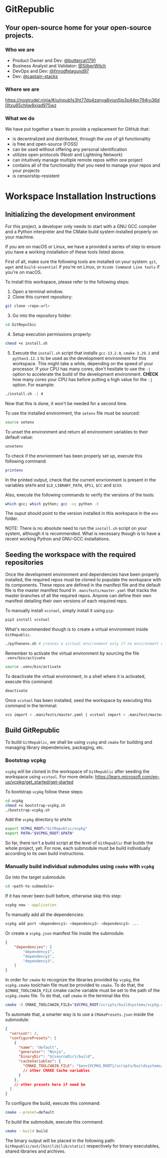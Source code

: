 # GitRepublic
## Your open-source home for your open-source projects.

### Who we are
- Product Owner and Dev: [@buttercat1791](https://github.com/buttercat1791)
- Business Analyst and Validator: [@SilberWitch](https://github.com/silberwitch)
- DevOps and Dev: [@finrodfelagund97](https://github.com/finrodfelagund97)
- Dev: [@captain-stacks](https://github.com/captain-stacks)

### Where we are
https://nostrudel.ninja/#/u/npub1s3ht77dq4zqnya8vjun5jp3p44pr794ru36d0ltxu65chljw8xjqd975wz

### What we do
We have put together a team to provide a replacement for GitHub that:
- is decentralized and distributed, through the use of git functionality
- is free and open-source (FOSS)
- can be used without offering any personal identification
- utilizes open protocols (Nostr and Lightning Network)
- can intuitively manage multiple remote repos within one project
- contains all of the functionality that you need to manage your repos and your projects
- is censorship-resistent

# Workspace Installation Instructions
## Initializing the development environment
For this project, a developer only needs to start with a GNU GCC compiler and a Python interpreter and the CMake build system installed properly on your machine.

If you are on macOS or Linux, we have a provided a series of step to ensure you have a working installation
of these tools listed above.

First of all, make sure the following tools are installed on your system: `git`, `wget` and `build-essential` if you're on Linux, or `Xcode Command Line tools` if you're on macOS.

To install this workspace, please refer to the following steps:

1. Open a terminal window.
2. Clone this current repository:
```bash
git clone <repo-url>
```

3. Go into the repository folder:
```bash
cd GitRepulbic
```

4. Setup execution permissions properly:
```bash
chmod +x install.sh
```

5. Execute the `install.sh` script that installs `gcc-13.2.0`, `cmake-3.29.1` and `python3.12.1`
to be used as the development environment for this workspace. This might take a while, depending on the speed of your processor. If your CPU has many cores, don't hesitate to use the `-j` option to accelerate the build of the development environment. **CHECK** how many cores your CPU has before putting a high value for the `-j` option. For example:
```bash
./install.sh -j 4
```

Now that this is done, it won't be needed for a second time.

To use the installed environment, the `setenv` file must be sourced:
```bash
source setenv
```
To unset the environment and return all environment variables to their default value:
```bash
unsetenv
```

To check if the envrionment has been properly set up, execute this following command:
```bash
printenv
```
In the printed output, check that the current envrionment is present in the variables `$PATH` and `$LD_LIBRARY_PATH`, `$PS1`, `$CC` and `$CXX`.

Also, execute the following commands to verify the versions of the tools:
```bash
which gcc; which python; gcc -v; python -V
```
The ouput should point to the version installed in this workspace in the `env` folder.

NOTE: There is no absolute need to run the `install.sh` script on your system, although it is recommended. What is necessary though is to have a recent working Python and GNU-GCC installations.

## Seeding the workspace with the required repositories

Once the development environment and dependencies have been properly installed, the required repos must be cloned to populate the workspace with its components. These repos are defined in the manifest file and the default file is the master manifest found in `.manifests/master.yaml` that tracks the master branches of all the required repos. Anyone can define their own manifest detailing their own versions of each required repo.

To manually install `vcstool`, simply install it using `pip`:
```bash
pip3 install vcstool
```

What's recommended though is to create a virtual environment inside `GitRepublic`.

```bash
./pythonenv.sh # creates a virtual environment only if no environment exists yet.
```

Remember to activate the virtual environment by sourcing the file `.venv/bin/activate`
```bash
source .venv/bin/activate
```

To deactivate the virtual environment, in a shell where it is activated, execute this command:
```bash
deactivate
```

Once `vcstool` has been installed, seed the workspace by executing this command in the terminal:

```bash
vcs import < .manifests/master.yaml | vcstool import < .manifest/master.yaml # or use any other manifest
```

## Build GitRepublic
To build `GitRepublic`, we shall be using `vcpkg` and `cmake` for building and managing library dependencies, packaging, etc.

### Bootstrap vcpkg

`vcpkg` will be cloned in the workspace of `GitRepublic` after seeding the workspace using `vcstool`.
For more details: https://learn.microsoft.com/en-us/vcpkg/get_started/get-started

To bootstrap `vcpkg` follow these steps:

```bash
cd vcpkg
chmod +x bootstrap-vcpkg.sh
./bootstrap-vcpkg.sh
```

Add the `vcpkg` directory to `$PATH`:

```bash
export VCPKG_ROOT="GitRepublic/vcpkg"
export PATH="$VCPKG_ROOT:$PATH"
```

So far, there isn't a build script at the level of `GitRepublic` that builds the whole project, yet.
For now, each submodule must be build individually according to its own build instructions.

### Manually build individual submodules using `cmake` with `vcpkg`
Go into the target submodule.

```bash
cd <path-to-submodule>
```
If it has never been built before, otherwise skip this step:

```bash
vcpkg new --application
```

To manually add all the dependencies:
```bash
vcpkg add port <dependency1> <dependency2> <dependency3> ...
```

Or create a `vcpkg.json` manifest file inside the submodule:

```json
{
    "dependencies": [
        "dependency1",
        "dependency2",
        "dependency3",
    ]
}
```

In order for `cmake` to recognize the libraries provided by `vcpkg`,
the `vcpkg.cmake` toolchain file must be provided to `cmake`. To do that,
the `$CMAKE_TOOLCHAIN_FILE` cmake cache variable must be set to the path of the `vcpkg.cmake` file.
To do that, call `cmake` in the terminal like this
```bash
cmake -D CMAKE_TOOLCHAIN_FILE="$VCPKG_ROOT/scripts/buildsystems/vcpkg.cmake" [other-options]
```
To automate that, a smarter way is to use a `CMakePresets.json` inside the submodule:

```json
{
  "version": 2,
  "configurePresets": [
    {
      "name": "default",
      "generator": "Ninja",
      "binaryDir": "${sourceDir}/build",
      "cacheVariables": {
        "CMAKE_TOOLCHAIN_FILE": "$env{VCPKG_ROOT}/scripts/buildsystems/vcpkg.cmake"
        // other CMAKE Cache variables
      }
    },
    // other presets here if need be
  ]
}
```

To configure the build, execute this command:
```bash
cmake --preset=default
```
To build the submodule, execute this command:
```bash
cmake --build build
```

The binary output will be placed in the following path: `GitRepublic/out/[bin|lib|lib/static]`
respectively for binary executables, shared libraries and archives.